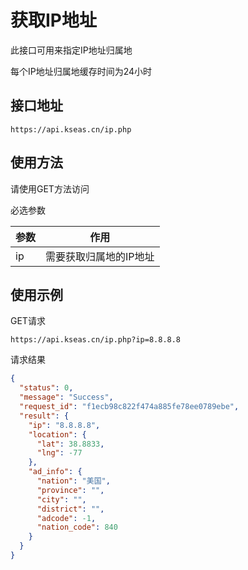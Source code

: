 # 获取IP地址

此接口可用来指定IP地址归属地

每个IP地址归属地缓存时间为24小时

## 接口地址

```
https://api.kseas.cn/ip.php
```

## 使用方法

请使用GET方法访问

必选参数

| 参数 | 作用                   |
| ---- | ---------------------- |
| ip   | 需要获取归属地的IP地址 |

## 使用示例

GET请求

```
https://api.kseas.cn/ip.php?ip=8.8.8.8
```

请求结果

```json
{
  "status": 0,
  "message": "Success",
  "request_id": "f1ecb98c822f474a885fe78ee0789ebe",
  "result": {
    "ip": "8.8.8.8",
    "location": {
      "lat": 38.8833,
      "lng": -77
    },
    "ad_info": {
      "nation": "美国",
      "province": "",
      "city": "",
      "district": "",
      "adcode": -1,
      "nation_code": 840
    }
  }
}
```
